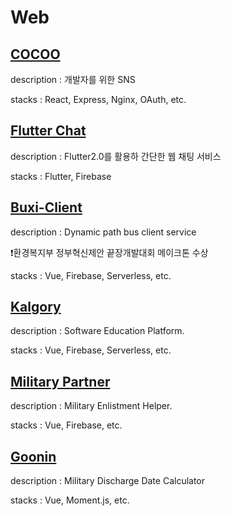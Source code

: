 # Web

## [COCOO](https://github.com/hyunmindev/Web_COCOO)
description : 개발자를 위한 SNS

stacks : React, Express, Nginx, OAuth, etc.

## [Flutter Chat](https://github.com/hyunmindev/Flutter-Chat)
description : Flutter2.0를 활용하 간단한 웹 채팅 서비스

stacks : Flutter, Firebase

## [Buxi-Client](https://github.com/hyunmindev/Web_Buxi-Client)
description : Dynamic path bus client service

❗️환경복지부 정부혁신제안 끝장개발대회 메이크톤 수상

stacks : Vue, Firebase, Serverless, etc.


## [Kalgory](https://github.com/hyunmindev/Web_Kalgory)
description : Software Education Platform.

stacks : Vue, Firebase, Serverless, etc.

## [Military Partner](https://github.com/hyunmindev/Web_Military-Partner)
description : Military Enlistment Helper.

stacks : Vue, Firebase, etc.

## [Goonin](https://github.com/hyunmindev/Web_Goonin)
description : Military Discharge Date Calculator

stacks : Vue, Moment.js, etc.
